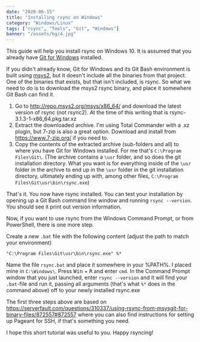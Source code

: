 ```yaml
---
date: "2020-06-15"
title: "Installing rsync on Windows"
category: "Windows/Linux"
tags: ["rsync", "Tools", "Git", "Windows"]
banner: "/assets/bg/4.jpg"
---
```


This guide will help you install rsync on Windows 10. It is assumed that you already have [Git for Windows](https://gitforwindows.org/) installed.

If you didn't already know, Git for Windows and its Git Bash environment is built using [msys2](http://msys2.org), but it doesn't include all the binaries from that project. One of the binaries that exists, but that isn't included, is rsync. So what we need to do is to download the msys2 rsync binary, and place it somewhere Git Bash can find it.

 1. Go to http://repo.msys2.org/msys/x86_64/ and download the latest version of rsync (not rsync2). At the time of this writing that is rsync-3.1.3-1-x86_64.pkg.tar.xz
 2. Extract the downloaded archive. I'm using Total Commander with a .xz plugin, but 7-zip is also a great option. Download and install from https://www.7-zip.org/ if you need to.
 3. Copy the contents of the extracted archive (sub-folders and all) to where you have Git for Windows installed. For me that's `C:\Program Files\Git\`. (The archive contains a `\usr` folder, and so does the git installation directory. What you want is for everything inside of the `\usr` folder in the archive to end up in the `\usr` folder in the git installation directory, ultimately ending up with, among other files, `C:\Program Files\Git\usr\bin\rsync.exe`)

That's it. You now have rsync installed. You can test your installation by opening up a Git Bash command line window and running `rsync --version`. You should see it print out version information.

Now, if you want to use rsync from the Windows Command Prompt, or from PowerShell, there is one more step.

Create a new `.bat` file with the following content (adjust the path to match your environment)

```batch
"C:\Program Files\Git\usr\bin\rsync.exe" %* 
```

Name the file `rsync.bat` and place it somewhere in your %PATH%. I placed mine in `C:\Windows\`. Press <kbd>Win</kbd> + <kbd>R</kbd> and enter `cmd`. In the Command Prompt window that you just launched, enter `rsync --version` and it will find your `.bat`-file and run it, passing all arguments (that's what `%*` does in the command above) off to your newly installed rsync.exe

The first three steps above are based on https://serverfault.com/questions/310337/using-rsync-from-msysgit-for-binary-files/872557#872557 where you can also find instructions for setting up Pageant for SSH, if that's something you need.

I hope this short tutorial was useful to you. Happy rsyncing!